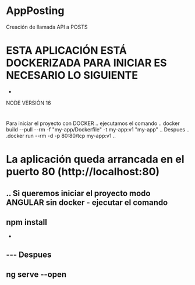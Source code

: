 # AppPosting
Creación de llamada API a POSTS
# ESTA APLICACIÓN ESTÁ DOCKERIZADA PARA INICIAR ES NECESARIO LO SIGUIENTE
-
NODE VERSIÓN 16
#
Para iniciar el proyecto con DOCKER
..
ejecutamos el comando
..
docker build --pull --rm -f "my-app/Dockerfile" -t my-app:v1 "my-app"
..
Despues
..
.docker run --rm -d  -p 80:80/tcp my-app:v1
..
# La aplicación queda arrancada en el puerto 80 (http://localhost:80)
..
Si queremos iniciar el proyecto modo ANGULAR sin docker - ejecutar el comando
-
## npm install 
-
--- Despues
-
## ng serve --open
